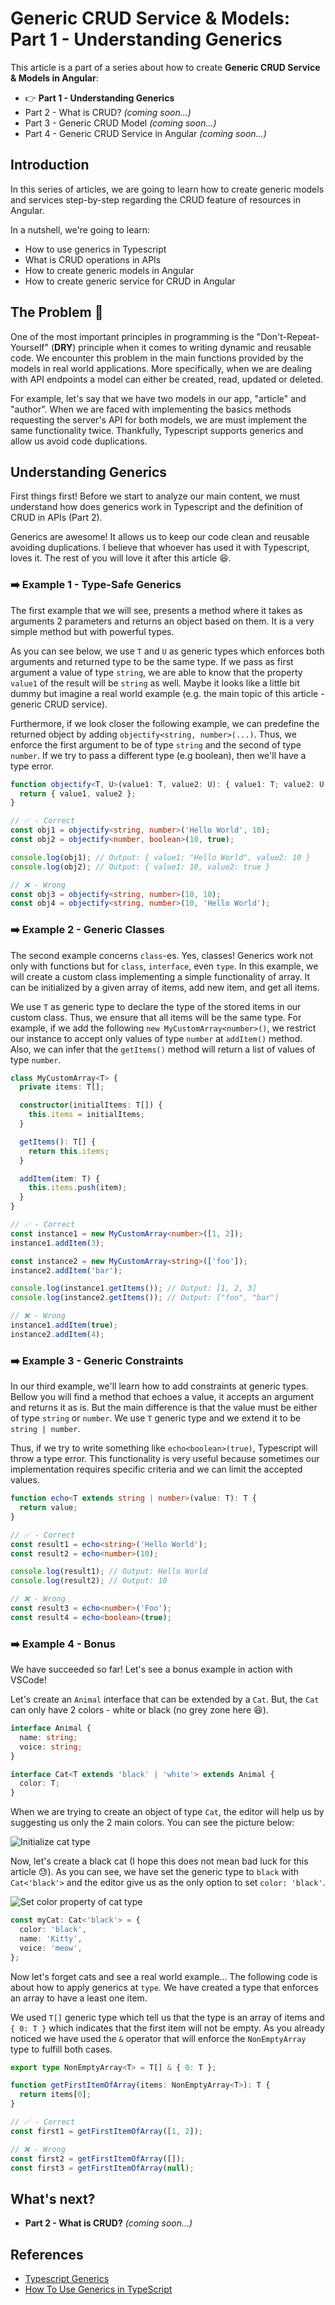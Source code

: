 # Generic CRUD Service & Models: Part 1 - Understanding Generics

This article is a part of a series about how to create **Generic CRUD Service & Models in Angular**:

- :point_right: **Part 1 - Understanding Generics**
- Part 2 - What is CRUD? _(coming soon...)_
- Part 3 - Generic CRUD Model _(coming soon...)_
- Part 4 - Generic CRUD Service in Angular _(coming soon...)_

## Introduction

In this series of articles, we are going to learn how to create generic models and services step-by-step regarding the CRUD feature of resources in Angular.

In a nutshell, we're going to learn:

- How to use generics in Typescript
- What is CRUD operations in APIs
- How to create generic models in Angular
- How to create generic service for CRUD in Angular

## The Problem :thinking:

One of the most important principles in programming is the "Don't-Repeat-Yourself" (**DRY**) principle when it comes to writing dynamic and reusable code. We encounter this problem in the main functions provided by the models in real world applications. More specifically, when we are dealing with API endpoints a model can either be created, read, updated or deleted.

For example, let's say that we have two models in our app, "article" and "author". When we are faced with implementing the basics methods requesting the server's API for both models, we are must implement the same functionality twice. Thankfully, Typescript supports generics and allow us avoid code duplications.

## Understanding Generics

First things first! Before we start to analyze our main content, we must understand how does generics work in Typescript and the definition of CRUD in APIs (Part 2).

Generics are awesome! It allows us to keep our code clean and reusable avoiding duplications. I believe that whoever has used it with Typescript, loves it. The rest of you will love it after this article :laughing:.

### :arrow_right: Example 1 - Type-Safe Generics

The first example that we will see, presents a method where it takes as arguments 2 parameters and returns an object based on them. It is a very simple method but with powerful types.

As you can see below, we use `T` and `U` as generic types which enforces both arguments and returned type to be the same type.
If we pass as first argument a value of type `string`, we are able to know that the property `value1` of the result will be `string` as well. Maybe it looks like a little bit dummy but imagine a real world example (e.g. the main topic of this article - generic CRUD service).

Furthermore, if we look closer the following example, we can predefine the returned object by adding `objectify<string, number>(...)`. Thus, we enforce the first argument to be of type `string` and the second of type `number`. If we try to pass a different type (e.g boolean), then we'll have a type error.

```ts
function objectify<T, U>(value1: T, value2: U): { value1: T; value2: U } {
  return { value1, value2 };
}

// ✅ - Correct
const obj1 = objectify<string, number>('Hello World', 10);
const obj2 = objectify<number, boolean>(10, true);

console.log(obj1); // Output: { value1: "Hello World", value2: 10 }
console.log(obj2); // Output: { value1: 10, value2: true }

// ❌ - Wrong
const obj3 = objectify<string, number>(10, 10);
const obj4 = objectify<string, number>(10, 'Hello World');
```

### :arrow_right: Example 2 - Generic Classes

The second example concerns `class`-es. Yes, classes! Generics work not only with functions but for `class`, `interface`, even `type`. In this example, we will create a custom class implementing a simple functionality of array. It can be initialized by a given array of items, add new item, and get all items.

We use `T` as generic type to declare the type of the stored items in our custom class. Thus, we ensure that all items will be the same type. For example, if we add the following `new MyCustomArray<number>()`, we restrict our instance to accept only values of type `number` at `addItem()` method. Also, we can infer that the `getItems()` method will return a list of values of type `number`.

```ts
class MyCustomArray<T> {
  private items: T[];

  constructor(initialItems: T[]) {
    this.items = initialItems;
  }

  getItems(): T[] {
    return this.items;
  }

  addItem(item: T) {
    this.items.push(item);
  }
}

// ✅ - Correct
const instance1 = new MyCustomArray<number>([1, 2]);
instance1.addItem(3);

const instance2 = new MyCustomArray<string>(['foo']);
instance2.addItem('bar');

console.log(instance1.getItems()); // Output: [1, 2, 3]
console.log(instance2.getItems()); // Output: ["foo", "bar"]

// ❌ - Wrong
instance1.addItem(true);
instance2.addItem(4);
```

### :arrow_right: Example 3 - Generic Constraints

In our third example, we'll learn how to add constraints at generic types. Bellow you will find a method that echoes a value, it accepts an argument and returns it as is. But the main difference is that the value must be either of type `string` or `number`. We use `T` generic type and we extend it to be `string | number`.

Thus, if we try to write something like `echo<boolean>(true)`, Typescript will throw a type error. This functionality is very useful because sometimes our implementation requires specific criteria and we can limit the accepted values.

```ts
function echo<T extends string | number>(value: T): T {
  return value;
}

// ✅ - Correct
const result1 = echo<string>('Hello World');
const result2 = echo<number>(10);

console.log(result1); // Output: Hello World
console.log(result2); // Output: 10

// ❌ - Wrong
const result3 = echo<number>('Foo');
const result4 = echo<boolean>(true);
```

### :arrow_right: Example 4 - Bonus

We have succeeded so far! Let's see a bonus example in action with VSCode!

Let's create an `Animal` interface that can be extended by a `Cat`. But, the `Cat` can only have 2 colors - white or black (no grey zone here :laughing:).

```ts
interface Animal {
  name: string;
  voice: string;
}

interface Cat<T extends 'black' | 'white'> extends Animal {
  color: T;
}
```

When we are trying to create an object of type `Cat`, the editor will help us by suggesting us only the 2 main colors. You can see the picture below:

![Initialize cat type](./assets/cat-1.png)

Now, let's create a black cat (I hope this does not mean bad luck for this article :sweat:). As you can see, we have set the generic type to `black` with `Cat<'black'>` and the editor give us as the only option to set `color: 'black'`.

![Set color property of cat type](./assets/cat-2.png)

```ts
const myCat: Cat<'black'> = {
  color: 'black',
  name: 'Kitty',
  voice: 'meow',
};
```

Now let's forget cats and see a real world example... The following code is about how to apply generics at `type`. We have created a type that enforces an array to have a least one item.

We used `T[]` generic type which tell us that the type is an array of items and `{ 0: T }` which indicates that the first item will not be empty. As you already noticed we have used the `&` operator that will enforce the `NonEmptyArray` type to fulfill both cases.

```ts
export type NonEmptyArray<T> = T[] & { 0: T };

function getFirstItemOfArray(items: NonEmptyArray<T>): T {
  return items[0];
}

// ✅ - Correct
const first1 = getFirstItemOfArray([1, 2]);

// ❌ - Wrong
const first2 = getFirstItemOfArray([]);
const first3 = getFirstItemOfArray(null);
```

## What's next?

- **Part 2 - What is CRUD?** _(coming soon...)_

## References

- [Typescript Generics](https://www.typescriptlang.org/docs/handbook/2/generics.html)
- [How To Use Generics in TypeScript](https://www.digitalocean.com/community/tutorials/typescript-generics-in-typescript)
